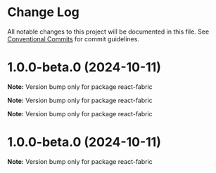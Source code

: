 # Change Log

All notable changes to this project will be documented in this file.
See [Conventional Commits](https://conventionalcommits.org) for commit guidelines.

# 1.0.0-beta.0 (2024-10-11)

**Note:** Version bump only for package react-fabric

**Note:** Version bump only for package react-fabric

**Note:** Version bump only for package react-fabric

# 1.0.0-beta.0 (2024-10-11)

**Note:** Version bump only for package react-fabric
